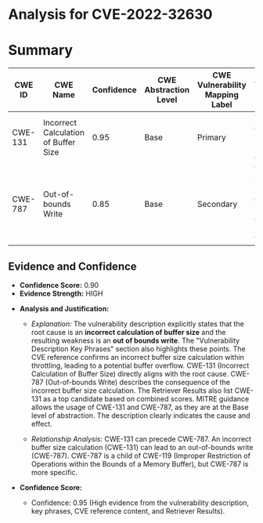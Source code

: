 # Analysis for CVE-2022-32630

# Summary
| CWE ID | CWE Name | Confidence | CWE Abstraction Level | CWE Vulnerability Mapping Label | CWE-Vulnerability Mapping Notes |
|---|---|---|---|---|---|
| CWE-131 | Incorrect Calculation of Buffer Size | 0.95 | Base | Primary | The root cause is an incorrect buffer size calculation. |
| CWE-787 | Out-of-bounds Write | 0.85 | Base | Secondary | The incorrect buffer size calculation leads to an out-of-bounds write. |

## Evidence and Confidence

*   **Confidence Score:** 0.90
*   **Evidence Strength:** HIGH

- **Analysis and Justification:**  
  - *Explanation:* The vulnerability description explicitly states that the root cause is an **incorrect calculation of buffer size** and the resulting weakness is an **out of bounds write**. The "Vulnerability Description Key Phrases" section also highlights these points. The CVE reference confirms an incorrect buffer size calculation within throttling, leading to a potential buffer overflow. CWE-131 (Incorrect Calculation of Buffer Size) directly aligns with the root cause. CWE-787 (Out-of-bounds Write) describes the consequence of the incorrect buffer size calculation. The Retriever Results also list CWE-131 as a top candidate based on combined scores. MITRE guidance allows the usage of CWE-131 and CWE-787, as they are at the Base level of abstraction. The description clearly indicates the cause and effect.

  - *Relationship Analysis:* CWE-131 can precede CWE-787. An incorrect buffer size calculation (CWE-131) can lead to an out-of-bounds write (CWE-787). CWE-787 is a child of CWE-119 (Improper Restriction of Operations within the Bounds of a Memory Buffer), but CWE-787 is more specific.

- **Confidence Score:**  
  - Confidence: 0.95 (High evidence from the vulnerability description, key phrases, CVE reference content, and Retriever Results).